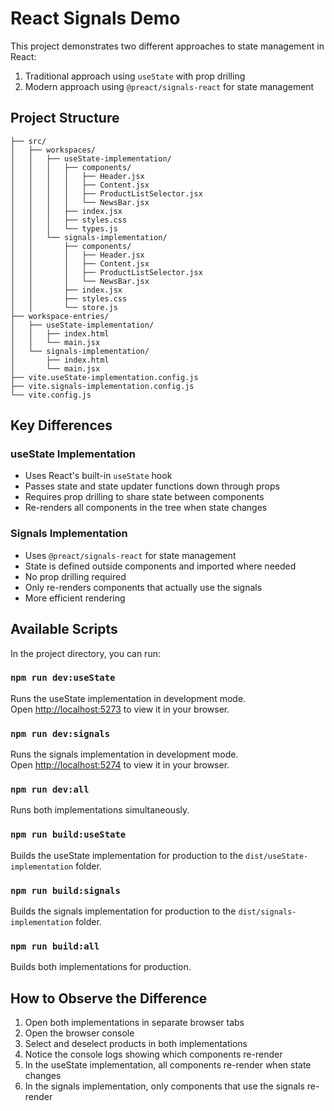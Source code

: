# React Signals Demo

This project demonstrates two different approaches to state management in React:

1. Traditional approach using `useState` with prop drilling
2. Modern approach using `@preact/signals-react` for state management

## Project Structure

```
├── src/
│   ├── workspaces/
│   │   ├── useState-implementation/
│   │   │   ├── components/
│   │   │   │   ├── Header.jsx
│   │   │   │   ├── Content.jsx
│   │   │   │   ├── ProductListSelector.jsx
│   │   │   │   └── NewsBar.jsx
│   │   │   ├── index.jsx
│   │   │   ├── styles.css
│   │   │   └── types.js
│   │   └── signals-implementation/
│   │       ├── components/
│   │       │   ├── Header.jsx
│   │       │   ├── Content.jsx
│   │       │   ├── ProductListSelector.jsx
│   │       │   └── NewsBar.jsx
│   │       ├── index.jsx
│   │       ├── styles.css
│   │       └── store.js
├── workspace-entries/
│   ├── useState-implementation/
│   │   ├── index.html
│   │   └── main.jsx
│   └── signals-implementation/
│       ├── index.html
│       └── main.jsx
├── vite.useState-implementation.config.js
├── vite.signals-implementation.config.js
└── vite.config.js
```

## Key Differences

### useState Implementation

- Uses React's built-in `useState` hook
- Passes state and state updater functions down through props
- Requires prop drilling to share state between components
- Re-renders all components in the tree when state changes

### Signals Implementation

- Uses `@preact/signals-react` for state management
- State is defined outside components and imported where needed
- No prop drilling required
- Only re-renders components that actually use the signals
- More efficient rendering

## Available Scripts

In the project directory, you can run:

### `npm run dev:useState`

Runs the useState implementation in development mode.\
Open [http://localhost:5273](http://localhost:5273) to view it in your browser.

### `npm run dev:signals`

Runs the signals implementation in development mode.\
Open [http://localhost:5274](http://localhost:5274) to view it in your browser.

### `npm run dev:all`

Runs both implementations simultaneously.

### `npm run build:useState`

Builds the useState implementation for production to the `dist/useState-implementation` folder.

### `npm run build:signals`

Builds the signals implementation for production to the `dist/signals-implementation` folder.

### `npm run build:all`

Builds both implementations for production.

## How to Observe the Difference

1. Open both implementations in separate browser tabs
2. Open the browser console
3. Select and deselect products in both implementations
4. Notice the console logs showing which components re-render
5. In the useState implementation, all components re-render when state changes
6. In the signals implementation, only components that use the signals re-render
